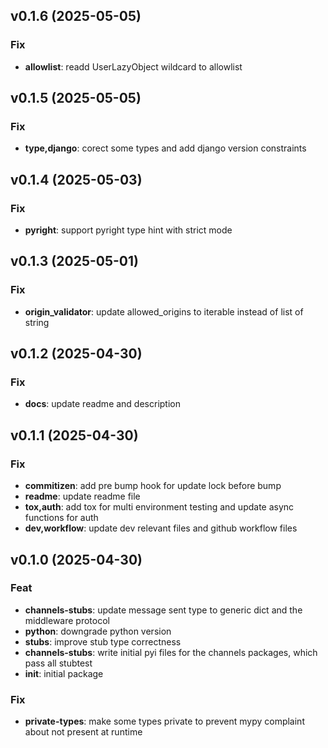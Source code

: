 ## v0.1.6 (2025-05-05)

### Fix

- **allowlist**: readd UserLazyObject wildcard to allowlist

## v0.1.5 (2025-05-05)

### Fix

- **type,django**: corect some types and add django version constraints

## v0.1.4 (2025-05-03)

### Fix

- **pyright**: support pyright type hint with strict mode

## v0.1.3 (2025-05-01)

### Fix

- **origin_validator**: update allowed_origins to iterable instead of list of string

## v0.1.2 (2025-04-30)

### Fix

- **docs**: update readme and description

## v0.1.1 (2025-04-30)

### Fix

- **commitizen**: add pre bump hook for update lock before bump
- **readme**: update readme file
- **tox,auth**: add tox for multi environment testing and update async functions for auth
- **dev,workflow**: update dev relevant files and github workflow files

## v0.1.0 (2025-04-30)

### Feat

- **channels-stubs**: update message sent type to generic dict and the middleware protocol
- **python**: downgrade python version
- **stubs**: improve stub type correctness
- **channels-stubs**: write initial pyi files for the channels packages, which pass all stubtest
- **init**: initial package

### Fix

- **private-types**: make some types private to prevent mypy complaint about not present at runtime
